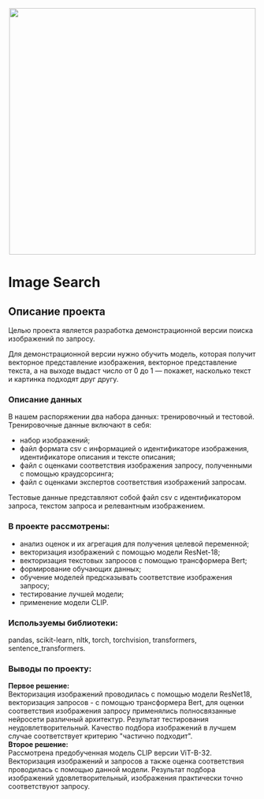 <div id="header" align="center">
  <img src="https://avatars.mds.yandex.net/i?id=76e8d89f97c87f2a899bc05c540db96c_l-8102231-images-thumbs&n=13" width="500"/>
</div>

# Image Search  

## Описание проекта
Целью проекта является разработка демонстрационной версии поиска изображений по запросу.

Для демонстрационной версии нужно обучить модель, которая получит векторное представление изображения, векторное представление текста, а на выходе выдаст число от 0 до 1 — покажет, насколько текст и картинка подходят друг другу.

### Описание данных

В нашем распоряжении два набора данных: тренировочный и тестовой.  
Тренировочные данные включают в себя:  
- набор изображений;  
- файл формата csv с информацией о идентификаторе изображения, идентификаторе описания и тексте описания;  
- файл с оценками соответствия изображения запросу, полученными с помощью краудсорсинга;  
- файл с оценками экспертов соответствия изображений запросам.  

Тестовые данные представляют собой файл csv с идентификатором запроса, текстом запроса и релевантным изображением.

### В проекте рассмотрены:  
- анализ оценок и их агрегация для получения целевой переменной;  
- векторизация изображений с помощью модели ResNet-18;  
- векторизация текстовых запросов с помощью трансформера Bert;  
- формирование обучающих данных;  
- обучение моделей предсказывать соответствие изображения запросу;  
- тестирование лучшей модели;
- применение модели CLIP.  

### Используемы библиотеки:  
pandas, scikit-learn, nltk, torch, torchvision, transformers, sentence_transformers.  

### Выводы по проекту:  
**Первое решение:**  
Векторизация изображений проводилась с помощью модели ResNet18, векторизация запросов - с помощью трансформера Bert, для оценки соответствия изображения запросу применялись полносвязанные нейросети различный архитектур. Результат тестирования неудовлетворительный. Качество подбора изображений в лучшем случае соответствует критерию "частично подходит".  
**Второе решение:**  
Рассмотрена предобученная модель CLIP версии ViT-B-32. Векторизация изображений и запросов а также оценка соответствия проводилась с помощью данной модели. Результат подбора изображений удовлетворительный, изображения практически точно соответствуют запросу.
